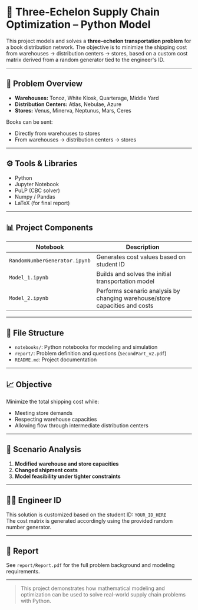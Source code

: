 # 🚚 Three-Echelon Supply Chain Optimization – Python Model

This project models and solves a **three-echelon transportation problem** for a book distribution network. The objective is to minimize the shipping cost from warehouses → distribution centers → stores, based on a custom cost matrix derived from a random generator tied to the engineer's ID.

---

## 🧠 Problem Overview

- **Warehouses:** Tonoz, White Kiosk, Quarterage, Middle Yard  
- **Distribution Centers:** Atlas, Nebulae, Azure  
- **Stores:** Venus, Minerva, Neptunus, Mars, Ceres

Books can be sent:
- Directly from warehouses to stores
- From warehouses → distribution centers → stores

---

## ⚙️ Tools & Libraries

- Python
- Jupyter Notebook
- PuLP (CBC solver)
- Numpy / Pandas
- LaTeX (for final report)

---

## 📊 Project Components

| Notebook | Description |
|----------|-------------|
| `RandomNumberGenerator.ipynb` | Generates cost values based on student ID |
| `Model_1.ipynb`               | Builds and solves the initial transportation model |
| `Model_2.ipynb`               | Performs scenario analysis by changing warehouse/store capacities and costs |

---

## 📁 File Structure

- `notebooks/`: Python notebooks for modeling and simulation
- `report/`: Problem definition and questions (`SecondPart_v2.pdf`)
- `README.md`: Project documentation

---

## 📈 Objective

Minimize the total shipping cost while:
- Meeting store demands
- Respecting warehouse capacities
- Allowing flow through intermediate distribution centers

---

## 🔄 Scenario Analysis

1. **Modified warehouse and store capacities**
2. **Changed shipment costs**
3. **Model feasibility under tighter constraints**

---

## 👨‍💻 Engineer ID

This solution is customized based on the student ID: `YOUR_ID_HERE`  
The cost matrix is generated accordingly using the provided random number generator.

---

## 🧾 Report

See `report/Report.pdf` for the full problem background and modeling requirements.

---

> This project demonstrates how mathematical modeling and optimization can be used to solve real-world supply chain problems with Python.
